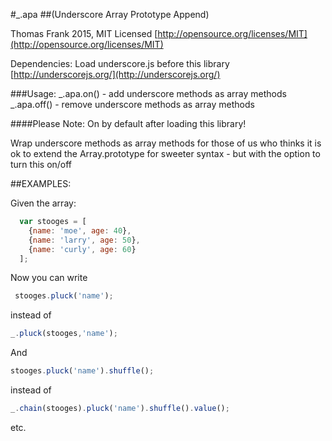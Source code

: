 #_.apa
##(Underscore Array Prototype Append)

Thomas Frank 2015, MIT Licensed
[http://opensource.org/licenses/MIT](http://opensource.org/licenses/MIT)

  Dependencies: Load underscore.js before this library
  [http://underscorejs.org/](http://underscorejs.org/)

  ###Usage:
  _.apa.on() - add underscore methods as array methods
  _.apa.off() - remove underscore methods as array methods

  ####Please Note: On by default after loading this library!

  Wrap underscore methods as array methods
  for those of us who thinks it is ok to extend the Array.prototype
  for sweeter syntax - but with the option to turn this on/off

  ##EXAMPLES:

  Given the array:
```javascript
  var stooges = [
    {name: 'moe', age: 40},
    {name: 'larry', age: 50},
    {name: 'curly', age: 60}
  ];
```
  Now you can write
 ```javascript 
  stooges.pluck('name');
 ``` 
  instead of
  ```javascript  
  _.pluck(stooges,'name');
 ``` 
 
  And
   ```javascript 
  stooges.pluck('name').shuffle();
 ```   
  instead of
   ```javascript  
  _.chain(stooges).pluck('name').shuffle().value();
 ``` 
  etc.
  

